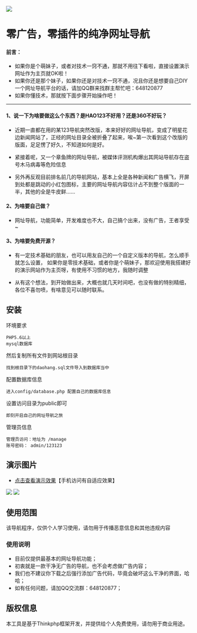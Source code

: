 ![](http://hao.dongyao.ren/static/demo/3.png) 

零广告，零插件的纯净网址导航
===============
#### 前言：
+ 如果你是个萌妹子，或者对技术一窍不通，那就不用往下看啦，直接设置演示网址作为主页就OK啦！
+ 如果你还是那个妹子，如果你还是对技术一窍不通，况且你还是想要自己DIY一个网址导航平台的话，请加QQ群来找群主帮忙吧：648120877
+ 如果你懂技术，那就按下面步骤开始操作吧！
------------


#### 1、说一下为啥要做这么个东西？是HAO123不好用？还是360不好玩？

+  近期一直都在用的某123导航突然改版，本来好好的网址导航，变成了明星花边新闻网站了，正经的网址目录全被折叠了起来，唉~第一次看到这个改版的版面，足足愣了好久，不知道如何是好。

+  紧接着呢，又一个章鱼牌的网址导航，被媒体评测机构爆出其网站导航存在盗号木马病毒等危险信息

+  另外再反观目前排名前几的导航网站，基本上全是各种新闻和广告横飞，开屏到处都是跳动的小红包图标，主要的网址导航内容估计占不到整个版面的一半，其他的全是牛皮鲜……

#### 2、为啥要自己做？

+  网址导航，功能简单，开发难度也不大，自己搞个出来，没有广告，王者享受~

#### 3、为啥要免费开源？

+  有一定技术基础的朋友，也可以用友自己的一个自定义版本的导航，怎么顺手就怎么设置，
如果你是零技术基础，或者你是个萌妹子，那欢迎使用我搭建好的演示网站作为主页呀，有使用不习惯的地方，我随时调整

+  从有这个想法，到开始做出来，大概也就几天时间吧，也没有做的特别精细，各位不喜勿喷，有啥意见可以随时联系。

## 安装

环境要求

~~~
PHP5.6以上
mysql数据库
~~~

然后复制所有文件到网站根目录


~~~
找到根目录下的daohang.sql文件导入到数据库当中
~~~

配置数据库信息
~~~
进入config/database.php 配置自己的数据库信息
~~~

设置访问目录为public即可
~~~
即刻开启自己的网址导航之旅
~~~

管理员信息
~~~
管理员访问：地址为 /manage
账号密码： admin/123123
~~~

## 演示图片
+ [点击查看演示效果](http://hao.dongyao.ren)【手机访问有自适应效果】

![](http://hao.dongyao.ren/static/demo/1.png) 
![](http://hao.dongyao.ren/static/demo/2.png) 


## 使用范围

该导航程序，仅供个人学习使用，请勿用于传播恶意信息和其他违规内容

### 使用说明

*   目前仅提供最基本的网址导航功能；
*   初衷就是一款干净无广告的导航，也不会考虑做广告内容；
*   我们也不建议你下载之后强行添加广告代码，毕竟会破坏这么干净的界面，哈哈；
*   如有任何问题，请加QQ交流群：648120877；


## 版权信息

本工具是基于Thinkphp框架开发，并提供给个人免费使用，请勿用于商业用途。
